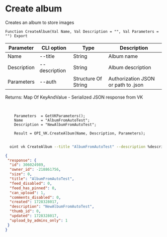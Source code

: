 ﻿---
sidebar_position: 5
---

# Create album
 Creates an album to store images



`Function CreateAlbum(Val Name, Val Description = "", Val Parameters = "") Export`

  | Parameter | CLI option | Type | Description |
  |-|-|-|-|
  | Name | --title | String | Album name |
  | Description | --description | String | Album description |
  | Parameters | --auth | Structure Of String | Authorization JSON or path to .json |

  
  Returns:  Map Of KeyAndValue - Serialized JSON response from VK

<br/>




```bsl title="Code example"
    Parameters  = GetVKParameters();
    Name        = "AlbumFromAutoTest";
    Description = "NewAlbumFromAutoTest";

    Result = OPI_VK.CreateAlbum(Name, Description, Parameters);
```



```sh title="CLI command example"
    
  oint vk CreateAlbum --title "AlbumFromAutoTest" --description %description% --auth "GetVKParameters()"

```

```json title="Result"
{
 "response": {
  "id": 306024989,
  "owner_id": -218861756,
  "size": 0,
  "title": "AlbumFromAutoTest",
  "feed_disabled": 0,
  "feed_has_pinned": 0,
  "can_upload": 1,
  "comments_disabled": 0,
  "created": 1728328017,
  "description": "NewAlbumFromAutoTest",
  "thumb_id": 0,
  "updated": 1728328017,
  "upload_by_admins_only": 1
 }
}
```
